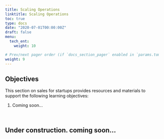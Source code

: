 ```yaml
---
title: Scaling Operations
linktitle: Scaling Operations
toc: true
type: docs
date: "2020-07-01T00:00:00Z"
draft: false
menu:
  tech_ent:
    weight: 10

# Prev/next pager order (if `docs_section_pager` enabled in `params.toml`)
weight: 9
---
```


## Objectives

This section on sales for startups provides resources and materials to support the following learning objectives:
1. Coming soon...

<br/>

## Under construction. coming soon...
